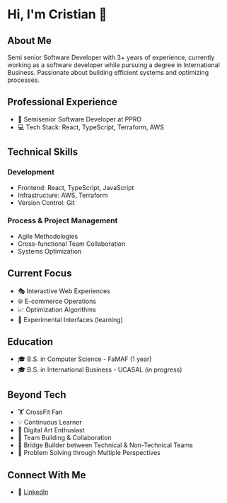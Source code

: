 # Hi, I'm Cristian 👋

## About Me
Semi senior Software Developer with 3+ years of experience, currently working as a software developer while pursuing a degree in International Business. Passionate about building efficient systems and optimizing processes.

## Professional Experience
- 🚀 Semisenior Software Developer at PPRO
- 💻 Tech Stack: React, TypeScript, Terraform, AWS

## Technical Skills
### Development
- Frontend: React, TypeScript, JavaScript
- Infrastructure: AWS, Terraform
- Version Control: Git

### Process & Project Management
- Agile Methodologies
- Cross-functional Team Collaboration
- Systems Optimization

## Current Focus
- 🎭 Interactive Web Experiences
- 🌐 E-commerce Operations
- 📈 Optimization Algorithms
- 🔮 Experimental Interfaces (learning)

## Education
- 🎓 B.S. in Computer Science - FaMAF (1 year)
- 🎓 B.S. in International Business - UCASAL (in progress)

## Beyond Tech
- 🏋️ CrossFit Fan
- 💡 Continuous Learner
- 🎨 Digital Art Enthusiast
- 🤝 Team Building & Collaboration
- 🌉 Bridge Builder between Technical & Non-Technical Teams
- 🎯 Problem Solving through Multiple Perspectives

## Connect With Me
- 💼 [LinkedIn](https://www.linkedin.com/in/cristiandominguezl/)
